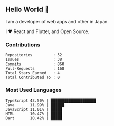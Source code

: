 ## Hello World 👋

I am a developer of web apps and other in Japan.

I ❤️ React and Flutter, and Open Source.

### Contributions

<!-- contributions start -->

    Repositories         : 52
    Issues               : 38
    Commits              : 860
    Pull-Requests        : 168
    Total Stars Earned   : 4
    Total Contributed To : 0

<!-- contributions end -->

### Most Used Languages

<!-- most-used-languages start -->

    TypeScript 43.50% | ████████████████████
    Java       11.99% | ██████
    JavaScript 11.01% | █████
    HTML       10.47% | █████
    Dart       10.42% | █████

<!-- most-used-languages end -->
